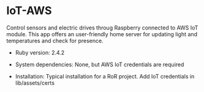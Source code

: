 # IoT-AWS

Control sensors and electric drives throug Raspberry connected to AWS IoT module. This app offers an user-friendly home server for updating light and temperatures and check for presence.

* Ruby version: 2.4.2

* System dependencies: None, but AWS IoT credentials are required

* Installation: Typical installation for a RoR project. Add IoT credentials in lib/assets/certs

